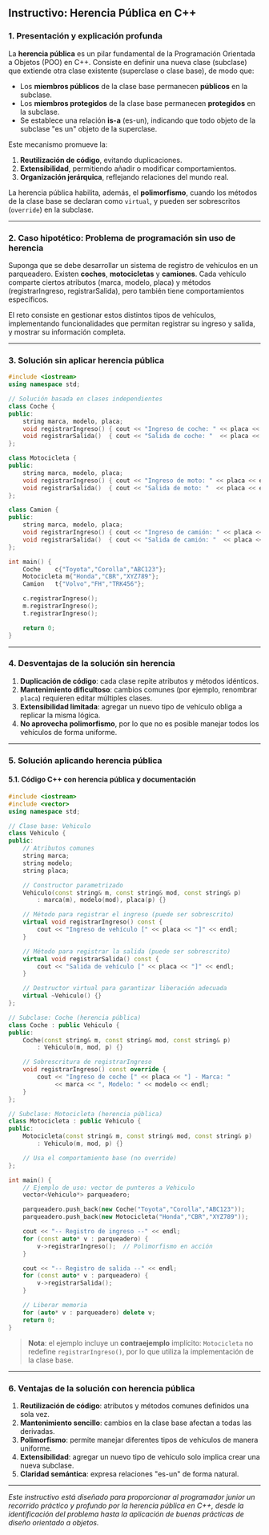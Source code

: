 ## Instructivo: Herencia Pública en C++

### 1. Presentación y explicación profunda

La **herencia pública** es un pilar fundamental de la Programación Orientada a Objetos (POO) en C++. Consiste en definir una nueva clase (subclase) que extiende otra clase existente (superclase o clase base), de modo que:

- Los **miembros públicos** de la clase base permanecen **públicos** en la subclase.
- Los **miembros protegidos** de la clase base permanecen **protegidos** en la subclase.
- Se establece una relación **is-a** (es-un), indicando que todo objeto de la subclase "es un" objeto de la superclase.

Este mecanismo promueve la:

1. **Reutilización de código**, evitando duplicaciones.
2. **Extensibilidad**, permitiendo añadir o modificar comportamientos.
3. **Organización jerárquica**, reflejando relaciones del mundo real.

La herencia pública habilita, además, el **polimorfismo**, cuando los métodos de la clase base se declaran como `virtual`, y pueden ser sobrescritos (`override`) en la subclase.

---

### 2. Caso hipotético: Problema de programación sin uso de herencia

Suponga que se debe desarrollar un sistema de registro de vehículos en un parqueadero. Existen **coches**, **motocicletas** y **camiones**. Cada vehículo comparte ciertos atributos (marca, modelo, placa) y métodos (registrarIngreso, registrarSalida), pero también tiene comportamientos específicos.

El reto consiste en gestionar estos distintos tipos de vehículos, implementando funcionalidades que permitan registrar su ingreso y salida, y mostrar su información completa.

---

### 3. Solución sin aplicar herencia pública

```cpp
#include <iostream>
using namespace std;

// Solución basada en clases independientes
class Coche {
public:
    string marca, modelo, placa;
    void registrarIngreso() { cout << "Ingreso de coche: " << placa << endl; }
    void registrarSalida()  { cout << "Salida de coche: "  << placa << endl; }
};

class Motocicleta {
public:
    string marca, modelo, placa;
    void registrarIngreso() { cout << "Ingreso de moto: " << placa << endl; }
    void registrarSalida()  { cout << "Salida de moto: "  << placa << endl; }
};

class Camion {
public:
    string marca, modelo, placa;
    void registrarIngreso() { cout << "Ingreso de camión: " << placa << endl; }
    void registrarSalida()  { cout << "Salida de camión: "  << placa << endl; }
};

int main() {
    Coche    c{"Toyota","Corolla","ABC123"};
    Motocicleta m{"Honda","CBR","XYZ789"};
    Camion   t{"Volvo","FH","TRK456"};

    c.registrarIngreso();
    m.registrarIngreso();
    t.registrarIngreso();

    return 0;
}
```

---

### 4. Desventajas de la solución sin herencia

1. **Duplicación de código**: cada clase repite atributos y métodos idénticos.
2. **Mantenimiento dificultoso**: cambios comunes (por ejemplo, renombrar `placa`) requieren editar múltiples clases.
3. **Extensibilidad limitada**: agregar un nuevo tipo de vehículo obliga a replicar la misma lógica.
4. **No aprovecha polimorfismo**, por lo que no es posible manejar todos los vehículos de forma uniforme.

---

### 5. Solución aplicando herencia pública

#### 5.1. Código C++ con herencia pública y documentación

```cpp
#include <iostream>
#include <vector>
using namespace std;

// Clase base: Vehiculo
class Vehiculo {
public:
    // Atributos comunes
    string marca;
    string modelo;
    string placa;

    // Constructor parametrizado
    Vehiculo(const string& m, const string& mod, const string& p)
        : marca(m), modelo(mod), placa(p) {}

    // Método para registrar el ingreso (puede ser sobrescrito)
    virtual void registrarIngreso() const {
        cout << "Ingreso de vehículo [" << placa << "]" << endl;
    }

    // Método para registrar la salida (puede ser sobrescrito)
    virtual void registrarSalida() const {
        cout << "Salida de vehículo [" << placa << "]" << endl;
    }

    // Destructor virtual para garantizar liberación adecuada
    virtual ~Vehiculo() {}
};

// Subclase: Coche (herencia pública)
class Coche : public Vehiculo {
public:
    Coche(const string& m, const string& mod, const string& p)
        : Vehiculo(m, mod, p) {}

    // Sobrescritura de registrarIngreso
    void registrarIngreso() const override {
        cout << "Ingreso de coche [" << placa << "] - Marca: "
             << marca << ", Modelo: " << modelo << endl;
    }
};

// Subclase: Motocicleta (herencia pública)
class Motocicleta : public Vehiculo {
public:
    Motocicleta(const string& m, const string& mod, const string& p)
        : Vehiculo(m, mod, p) {}

    // Usa el comportamiento base (no override)
};

int main() {
    // Ejemplo de uso: vector de punteros a Vehiculo
    vector<Vehiculo*> parqueadero;

    parqueadero.push_back(new Coche("Toyota","Corolla","ABC123"));
    parqueadero.push_back(new Motocicleta("Honda","CBR","XYZ789"));

    cout << "-- Registro de ingreso --" << endl;
    for (const auto* v : parqueadero) {
        v->registrarIngreso();  // Polimorfismo en acción
    }

    cout << "-- Registro de salida --" << endl;
    for (const auto* v : parqueadero) {
        v->registrarSalida();
    }

    // Liberar memoria
    for (auto* v : parqueadero) delete v;
    return 0;
}
```

> **Nota**: el ejemplo incluye un **contraejemplo** implícito: `Motocicleta` no redefine `registrarIngreso()`, por lo que utiliza la implementación de la clase base.

---

### 6. Ventajas de la solución con herencia pública

1. **Reutilización de código**: atributos y métodos comunes definidos una sola vez.
2. **Mantenimiento sencillo**: cambios en la clase base afectan a todas las derivadas.
3. **Polimorfismo**: permite manejar diferentes tipos de vehículos de manera uniforme.
4. **Extensibilidad**: agregar un nuevo tipo de vehículo solo implica crear una nueva subclase.
5. **Claridad semántica**: expresa relaciones "es-un" de forma natural.

---

*Este instructivo está diseñado para proporcionar al programador junior un recorrido práctico y profundo por la herencia pública en C++, desde la identificación del problema hasta la aplicación de buenas prácticas de diseño orientado a objetos.*
